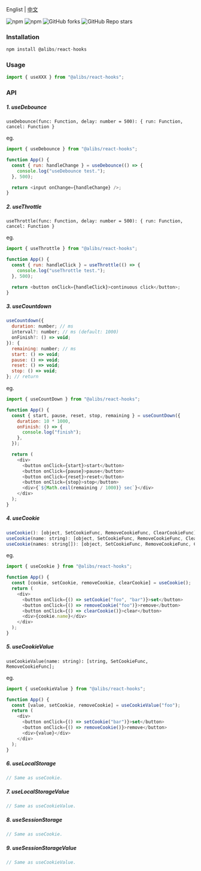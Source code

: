 Englist | <a href="https://github.com/chutao-zhang/alibs-react-hooks/blob/master/README-zh_CN.md" target="_blank">中文</a>

<p>
<img alt="npm" src="https://img.shields.io/npm/v/@alibs/react-hooks?logo=npm&color=%234ac41c">
<img alt="npm" src="https://img.shields.io/npm/dm/@alibs/react-hooks?logo=npm&color=%234ac41c">
<img alt="GitHub forks" src="https://img.shields.io/github/forks/chutao-zhang/alibs-react-hooks?logo=github&color=%234ac41c">
<img alt="GitHub Repo stars" src="https://img.shields.io/github/stars/chutao-zhang/alibs-react-hooks?logo=github&color=%234ac41c">
</p>

### Installation

```js
npm install @alibs/react-hooks
```

### Usage

```js
import { useXXX } from "@alibs/react-hooks";
```

### API

##### 1. useDebounce

`useDebounce(func: Function, delay: number = 500): { run: Function, cancel: Function }`

eg.

```js
import { useDebounce } from "@alibs/react-hooks";

function App() {
  const { run: handleChange } = useDebounce(() => {
    console.log("useDebounce test.");
  }, 500);

  return <input onChange={handleChange} />;
}
```

##### 2. useThrottle

`useThrottle(func: Function, delay: number = 500): { run: Function, cancel: Function }`

eg.

```js
import { useThrottle } from "@alibs/react-hooks";

function App() {
  const { run: handleClick } = useThrottle(() => {
    console.log("useThrottle test.");
  }, 500);

  return <button onClick={handleClick}>continuous click</button>;
}
```

##### 3. useCountdown

```js
useCountdown({
  duration: number; // ms
  interval?: number; // ms (default: 1000)
  onFinish?: () => void;
}): {
  remaining: number; // ms
  start: () => void;
  pause: () => void;
  reset: () => void;
  stop: () => void;
}; // return
```

eg.

```js
import { useCountDown } from "@alibs/react-hooks";

function App() {
  const { start, pause, reset, stop, remaining } = useCountDown({
    duration: 10 * 1000,
    onFinish: () => {
      console.log("finish");
    },
  });

  return (
    <div>
      <button onClick={start}>start</button>
      <button onClick={pause}>pause</button>
      <button onClick={reset}>reset</button>
      <button onClick={stop}>stop</button>
      <div>{`${Math.ceil(remaining / 1000)} sec`}</div>
    </div>
  );
}
```

##### 4. useCookie

```js
useCookie(): [object, SetCookieFunc, RemoveCookieFunc, ClearCookieFunc];
useCookie(name: string): [object, SetCookieFunc, RemoveCookieFunc, ClearCookieFunc];
useCookie(names: string[]): [object, SetCookieFunc, RemoveCookieFunc, ClearCookieFunc];
```

eg.

```js
import { useCookie } from "@alibs/react-hooks";

function App() {
  const [cookie, setCookie, removeCookie, clearCookie] = useCookie();
  return (
    <div>
      <button onClick={() => setCookie("foo", "bar")}>set</button>
      <button onClick={() => removeCookie("foo")}>remove</button>
      <button onClick={() => clearCookie()}>clear</button>
      <div>{cookie.name}</div>
    </div>
  );
}
```

##### 5. useCookieValue

`useCookieValue(name: string): [string, SetCookieFunc, RemoveCookieFunc];`

eg.

```js
import { useCookieValue } from "@alibs/react-hooks";

function App() {
  const [value, setCookie, removeCookie] = useCookieValue("foo");
  return (
    <div>
      <button onClick={() => setCookie("bar")}>set</button>
      <button onClick={() => removeCookie()}>remove</button>
      <div>{value}</div>
    </div>
  );
}
```

##### 6. useLocalStorage

```js
// Same as useCookie.
```

##### 7. useLocalStorageValue

```js
// Same as useCookieValue.
```

##### 8. useSessionStorage

```js
// Same as useCookie.
```

##### 9. useSessionStorageValue

```js
// Same as useCookieValue.
```
